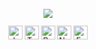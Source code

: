 <p align="center">
        <img src="https://capsule-render.vercel.app/api?type=venom&height=200&color=gradient&text=Hello,%20World!👋&reversal=false&textBg=false&fontColor=FFFFFF&fontSize=20&animation=twinkling" />
</p>

<p align="center">
  <a href="#"><img src="https://img.shields.io/badge/JavaScript-F7DF1E?style=flat-square&logo=javascript&logoColor=white" alt="JavaScript" height="25" /></a>
  <a href="#"><img src="https://img.shields.io/badge/TypeScript-3178C6?style=flat-square&logo=typescript&logoColor=white" alt="TypeScript" height="25" /></a>
  <a href="#"><img src="https://img.shields.io/badge/React-61DAFB?style=flat-square&logo=react&logoColor=white" alt="React" height="25" /></a>
  <a href="#"><img src="https://img.shields.io/badge/Node.js-339933?style=flat-square&logo=node.js&logoColor=white" alt="Node.js" height="25" /></a>
  <a href="#"><img src="https://img.shields.io/badge/Express-000000?style=flat-square&logo=express&logoColor=white" alt="Express" height="25" /></a>
</p>
